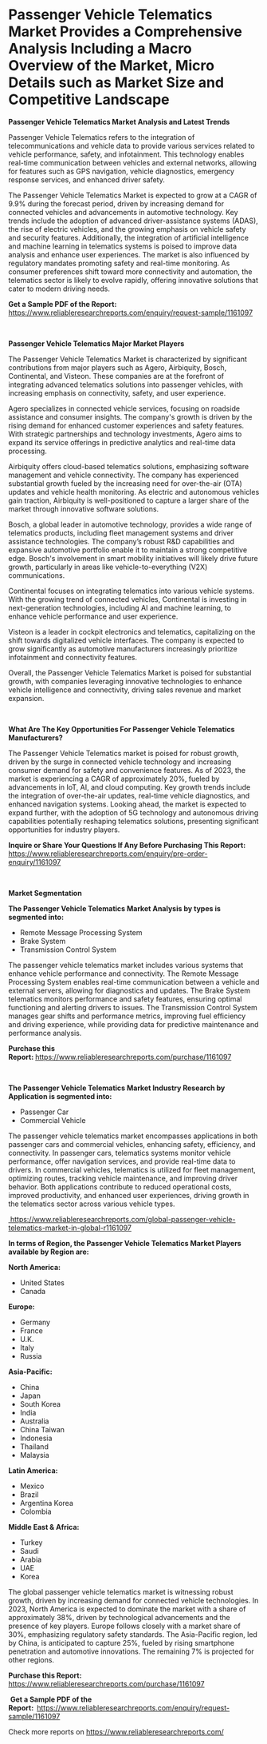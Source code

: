 <p><h1>Passenger Vehicle Telematics Market Provides a Comprehensive Analysis Including a Macro Overview of the Market, Micro Details such as Market Size and Competitive Landscape</h1></p><p><strong>Passenger Vehicle Telematics Market Analysis and Latest Trends</strong></p>
<p><p>Passenger Vehicle Telematics refers to the integration of telecommunications and vehicle data to provide various services related to vehicle performance, safety, and infotainment. This technology enables real-time communication between vehicles and external networks, allowing for features such as GPS navigation, vehicle diagnostics, emergency response services, and enhanced driver safety. </p><p>The Passenger Vehicle Telematics Market is expected to grow at a CAGR of 9.9% during the forecast period, driven by increasing demand for connected vehicles and advancements in automotive technology. Key trends include the adoption of advanced driver-assistance systems (ADAS), the rise of electric vehicles, and the growing emphasis on vehicle safety and security features. Additionally, the integration of artificial intelligence and machine learning in telematics systems is poised to improve data analysis and enhance user experiences. The market is also influenced by regulatory mandates promoting safety and real-time monitoring. As consumer preferences shift toward more connectivity and automation, the telematics sector is likely to evolve rapidly, offering innovative solutions that cater to modern driving needs.</p></p>
<p><strong>Get a Sample PDF of the Report:&nbsp;</strong> <a href="https://www.reliableresearchreports.com/enquiry/request-sample/1161097?utm_campaign=3039&utm_medium=2&utm_source=Github&utm_content=ia&utm_term=22032025&utm_id=passenger-vehicle-telematics">https://www.reliableresearchreports.com/enquiry/request-sample/1161097</a></p>
<p>&nbsp;</p>
<p><strong>Passenger Vehicle Telematics Major Market Players</strong></p>
<p><p>The Passenger Vehicle Telematics Market is characterized by significant contributions from major players such as Agero, Airbiquity, Bosch, Continental, and Visteon. These companies are at the forefront of integrating advanced telematics solutions into passenger vehicles, with increasing emphasis on connectivity, safety, and user experience.</p><p>Agero specializes in connected vehicle services, focusing on roadside assistance and consumer insights. The company's growth is driven by the rising demand for enhanced customer experiences and safety features. With strategic partnerships and technology investments, Agero aims to expand its service offerings in predictive analytics and real-time data processing.</p><p>Airbiquity offers cloud-based telematics solutions, emphasizing software management and vehicle connectivity. The company has experienced substantial growth fueled by the increasing need for over-the-air (OTA) updates and vehicle health monitoring. As electric and autonomous vehicles gain traction, Airbiquity is well-positioned to capture a larger share of the market through innovative software solutions.</p><p>Bosch, a global leader in automotive technology, provides a wide range of telematics products, including fleet management systems and driver assistance technologies. The company’s robust R&D capabilities and expansive automotive portfolio enable it to maintain a strong competitive edge. Bosch's involvement in smart mobility initiatives will likely drive future growth, particularly in areas like vehicle-to-everything (V2X) communications.</p><p>Continental focuses on integrating telematics into various vehicle systems. With the growing trend of connected vehicles, Continental is investing in next-generation technologies, including AI and machine learning, to enhance vehicle performance and user experience.</p><p>Visteon is a leader in cockpit electronics and telematics, capitalizing on the shift towards digitalized vehicle interfaces. The company is expected to grow significantly as automotive manufacturers increasingly prioritize infotainment and connectivity features.</p><p>Overall, the Passenger Vehicle Telematics Market is poised for substantial growth, with companies leveraging innovative technologies to enhance vehicle intelligence and connectivity, driving sales revenue and market expansion.</p></p>
<p>&nbsp;</p>
<p><strong>What Are The Key Opportunities For Passenger Vehicle Telematics Manufacturers?</strong></p>
<p><p>The Passenger Vehicle Telematics market is poised for robust growth, driven by the surge in connected vehicle technology and increasing consumer demand for safety and convenience features. As of 2023, the market is experiencing a CAGR of approximately 20%, fueled by advancements in IoT, AI, and cloud computing. Key growth trends include the integration of over-the-air updates, real-time vehicle diagnostics, and enhanced navigation systems. Looking ahead, the market is expected to expand further, with the adoption of 5G technology and autonomous driving capabilities potentially reshaping telematics solutions, presenting significant opportunities for industry players.</p></p>
<p><strong>Inquire or Share Your Questions If Any Before Purchasing This Report:</strong> <a href="https://www.reliableresearchreports.com/enquiry/pre-order-enquiry/1161097?utm_campaign=3039&utm_medium=2&utm_source=Github&utm_content=ia&utm_term=22032025&utm_id=passenger-vehicle-telematics">https://www.reliableresearchreports.com/enquiry/pre-order-enquiry/1161097</a></p>
<p>&nbsp;</p>
<p><strong>Market Segmentation</strong></p>
<p><strong>The Passenger Vehicle Telematics Market Analysis by types is segmented into:</strong></p>
<p><ul><li>Remote Message Processing System</li><li>Brake System</li><li>Transmission Control System</li></ul></p>
<p><p>The passenger vehicle telematics market includes various systems that enhance vehicle performance and connectivity. The Remote Message Processing System enables real-time communication between a vehicle and external servers, allowing for diagnostics and updates. The Brake System telematics monitors performance and safety features, ensuring optimal functioning and alerting drivers to issues. The Transmission Control System manages gear shifts and performance metrics, improving fuel efficiency and driving experience, while providing data for predictive maintenance and performance analysis.</p></p>
<p><strong>Purchase this Report:&nbsp;</strong><a href="https://www.reliableresearchreports.com/purchase/1161097?utm_campaign=3039&utm_medium=2&utm_source=Github&utm_content=ia&utm_term=22032025&utm_id=passenger-vehicle-telematics">https://www.reliableresearchreports.com/purchase/1161097</a></p>
<p>&nbsp;</p>
<p><strong>The Passenger Vehicle Telematics Market Industry Research by Application is segmented into:</strong></p>
<p><ul><li>Passenger Car</li><li>Commercial Vehicle</li></ul></p>
<p><p>The passenger vehicle telematics market encompasses applications in both passenger cars and commercial vehicles, enhancing safety, efficiency, and connectivity. In passenger cars, telematics systems monitor vehicle performance, offer navigation services, and provide real-time data to drivers. In commercial vehicles, telematics is utilized for fleet management, optimizing routes, tracking vehicle maintenance, and improving driver behavior. Both applications contribute to reduced operational costs, improved productivity, and enhanced user experiences, driving growth in the telematics sector across various vehicle types.</p></p>
<p><a href="https://www.reliableresearchreports.com/global-passenger-vehicle-telematics-market-in-global-r1161097?utm_campaign=3039&utm_medium=2&utm_source=Github&utm_content=ia&utm_term=22032025&utm_id=passenger-vehicle-telematics">&nbsp;https://www.reliableresearchreports.com/global-passenger-vehicle-telematics-market-in-global-r1161097</a></p>
<p><strong>In terms of Region, the Passenger Vehicle Telematics Market Players available by Region are:</strong></p>
<p>
    <p> <strong> North America: </strong>
        <ul>
            <li>United States</li>
            <li>Canada</li>
        </ul>
        </p> 
    <p> <strong> Europe: </strong>
        <ul>
            <li>Germany</li>
            <li>France</li>
            <li>U.K.</li>
            <li>Italy</li>
            <li>Russia</li>
        </ul>
        </p> 
    <p> <strong> Asia-Pacific: </strong>
        <ul>
            <li>China</li>
            <li>Japan</li>
            <li>South Korea</li>
            <li>India</li>
            <li>Australia</li>
            <li>China Taiwan</li>
            <li>Indonesia</li>
            <li>Thailand</li>
            <li>Malaysia</li>
        </ul>
        </p> 
    <p> <strong> Latin America: </strong>
        <ul>
            <li>Mexico</li>
            <li>Brazil</li>
            <li>Argentina Korea</li>
            <li>Colombia</li>
        </ul>
        </p> 
    <p> <strong> Middle East & Africa: </strong>
        <ul>
            <li>Turkey</li>
            <li>Saudi</li>
            <li>Arabia</li>
            <li>UAE</li>
            <li>Korea</li>
        </ul>
    </p>
    </p>
<p><p>The global passenger vehicle telematics market is witnessing robust growth, driven by increasing demand for connected vehicle technologies. In 2023, North America is expected to dominate the market with a share of approximately 38%, driven by technological advancements and the presence of key players. Europe follows closely with a market share of 30%, emphasizing regulatory safety standards. The Asia-Pacific region, led by China, is anticipated to capture 25%, fueled by rising smartphone penetration and automotive innovations. The remaining 7% is projected for other regions.</p></p>
<p><strong>Purchase this Report: </strong><a href="https://www.reliableresearchreports.com/purchase/1161097?utm_campaign=3039&utm_medium=2&utm_source=Github&utm_content=ia&utm_term=22032025&utm_id=passenger-vehicle-telematics">https://www.reliableresearchreports.com/purchase/1161097</a></p>
<p>&nbsp;<strong>Get a Sample PDF of the Report:&nbsp;&nbsp;</strong><a href="https://www.reliableresearchreports.com/enquiry/request-sample/1161097?utm_campaign=3039&utm_medium=2&utm_source=Github&utm_content=ia&utm_term=22032025&utm_id=passenger-vehicle-telematics">https://www.reliableresearchreports.com/enquiry/request-sample/1161097</a></p>
<p><strong></strong></p>
<p>Check more reports on <a href="https://www.reliableresearchreports.com/?utm_campaign=3039&utm_medium=2&utm_source=Github&utm_content=ia&utm_term=22032025&utm_id=passenger-vehicle-telematics">https://www.reliableresearchreports.com/</a></p>